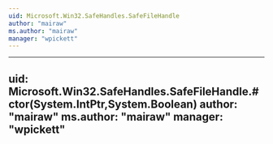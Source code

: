 ```yaml
---
uid: Microsoft.Win32.SafeHandles.SafeFileHandle
author: "mairaw"
ms.author: "mairaw"
manager: "wpickett"
---
```


---
uid: Microsoft.Win32.SafeHandles.SafeFileHandle.#ctor(System.IntPtr,System.Boolean)
author: "mairaw"
ms.author: "mairaw"
manager: "wpickett"
---
